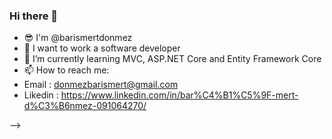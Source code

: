 ### Hi there 👋

- 😎 I'm @barismertdonmez
- 🔭 I want to work a software developer
- 🌱 I’m currently learning MVC, ASP.NET Core and Entity Framework Core
- 📫 How to reach me: 
- Email : donmezbarismert@gmail.com
- Likedin : https://www.linkedin.com/in/bar%C4%B1%C5%9F-mert-d%C3%B6nmez-091064270/

-->

